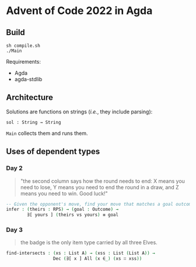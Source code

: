 Advent of Code 2022 in Agda
===========================

Build
-----

```
sh compile.sh
./Main
```

Requirements:

- Agda
- agda-stdlib

Architecture
------------

Solutions are functions on strings (*i.e.*, they include parsing):

```
sol : String → String
```

`Main` collects them and runs them.

Uses of dependent types
-----------------------

### Day 2

> "the second column says how the round needs to end:
> X means you need to lose,
> Y means you need to end the round in a draw,
> and Z means you need to win. Good luck!"

```agda
-- Given the opponent's move, find your move that matches a goal outcome.
infer : (theirs : RPS) → (goal : Outcome) →
        ∃[ yours ] (theirs vs yours) ≡ goal
```

### Day 3

> the badge is the only item type carried by all three Elves.

```agda
find-intersects : (xs : List A) → (xss : List (List A)) →
                  Dec (∃[ x ] All (x ∈_) (xs ∷ xss))
```
